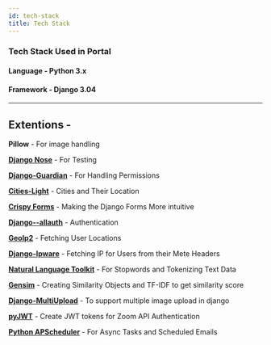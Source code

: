 ```yaml
---
id: tech-stack
title: Tech Stack
---
```



### Tech Stack Used in Portal

#### Language - **Python 3.x**

#### Framework - **Django 3.04**

***

## Extentions -

**Pillow** - For image handling

**[Django Nose](https://django-nose.readthedocs.io/en/latest/)** - For Testing

**[Django-Guardian](https://django-guardian.readthedocs.io/)** - For Handling Permissions

**[Cities-Light](https://django-cities-light.readthedocs.io/)** - Cities and Their Location

**[Crispy Forms](https://django-crispy-forms.readthedocs.io/)** - Making the Django Forms More intuitive

**[Django--allauth](https://django-allauth.readthedocs.io/en/latest/)** - Authentication

**[GeoIp2](https://geoip2.readthedocs.io/)** - Fetching User Locations

**[Django-Ipware](https://github.com/un33k/django-ipware)** - Fetching IP for Users from their Mete Headers

**[Natural Language Toolkit](http://www.nltk.org/)** - For Stopwords and Tokenizing Text Data

**[Gensim](https://radimrehurek.com/gensim/)** - Creating Similarity Objects and TF-IDF to get similarity score

**[Django-MultiUpload](https://github.com/Chive/django-multiupload)** - To support multiple image upload in django

**[pyJWT](https://pyjwt.readthedocs.io/en/stable/)** - Create JWT tokens for Zoom API Authentication

**[Python APScheduler](https://apscheduler.readthedocs.io/)** - For Async Tasks and Scheduled Emails
